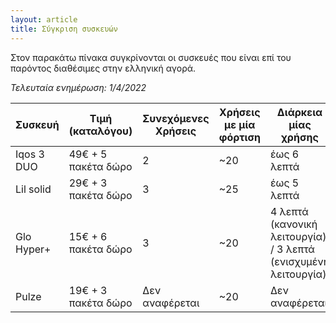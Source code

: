 ```yaml
---
layout: article
title: Σύγκριση συσκευών
---
```


Στον παρακάτω πίνακα συγκρίνονται οι συσκευές που είναι επί του παρόντος διαθέσιμες στην ελληνική αγορά.

*Τελευταία ενημέρωση: 1/4/2022*

| Συσκευή    | Τιμή (καταλόγου)    | Συνεχόμενες Χρήσεις | Χρήσεις με μία φόρτιση | Διάρκεια μίας χρήσης                                            | Πληροφορίες                                                                                                                      |
|------------|---------------------|---------------------|------------------------|-----------------------------------------------------------------|----------------------------------------------------------------------------------------------------------------------------------|
| Iqos 3 DUO | 49€ + 5 πακέτα δώρο | 2                   | ~20                    | έως 6 λεπτά                                                     | [Επίσημη ιστοσελίδα](https://gr.iqos.com/el/agorase/agorase-iqos/syskeues/iqos-3-duo-all/iqos-3-duo-5-paketa){:target="\_blank"} |
| Lil solid  | 29€ + 3 πακέτα δώρο | 3                   | ~25                    | έως 5 λεπτά                                                     | [Επίσημη ιστοσελίδα](https://gr.iqos.com/el/agorase/agorase-iqos/lil-solid/lil-solid-syskeues/lil-solid-kit){:target="\_blank"}  |
| Glo Hyper+ | 15€ + 6 πακέτα δώρο | 3                   | ~20                    | 4 λεπτά (κανονική λειτουργία) / 3 λεπτά (ενισχυμένη λειτουργία) | [Επίσημη ιστοσελίδα](https://www.discoverglo.gr/){:target="\_blank"}                                                             |
| Pulze      | 19€ + 3 πακέτα δώρο | Δεν αναφέρεται      | ~20                    | Δεν αναφέρεται                                                  | [Επίσημη ιστοσελίδα](https://www.pulze.com/el-GR){:target="\_blank"}                                                             |
